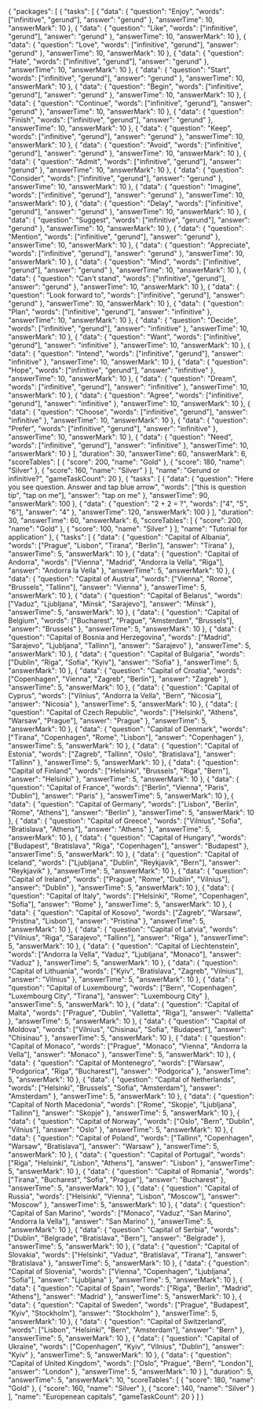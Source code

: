 {
    "packages": [
        {
            "tasks": [
                {
                    "data": {
                        "question": "Enjoy",
                        "words": ["infinitive", "gerund"],
                        "answer": "gerund"
                    },
                    "answerTime": 10,
                    "answerMark": 10
                },
                {
                    "data": {
                        "question": "Like",
                        "words": ["infinitive", "gerund"],
                        "answer": "gerund"
                    },
                    "answerTime": 10,
                    "answerMark": 10
                },
                {
                    "data": {
                        "question": "Love",
                        "words": ["infinitive", "gerund"],
                        "answer": "gerund"
                    },
                    "answerTime": 10,
                    "answerMark": 10
                },
                {
                    "data": {
                        "question": "Hate",
                        "words": ["infinitive", "gerund"],
                        "answer": "gerund"
                    },
                    "answerTime": 10,
                    "answerMark": 10
                },
                {
                    "data": {
                        "question": "Start",
                        "words": ["infinitive", "gerund"],
                        "answer": "gerund"
                    },
                    "answerTime": 10,
                    "answerMark": 10
                },
                {
                    "data": {
                        "question": "Begin",
                        "words": ["infinitive", "gerund"],
                        "answer": "gerund"
                    },
                    "answerTime": 10,
                    "answerMark": 10
                },
                {
                    "data": {
                        "question": "Continue",
                        "words": ["infinitive", "gerund"],
                        "answer": "gerund"
                    },
                    "answerTime": 10,
                    "answerMark": 10
                },
                {
                    "data": {
                        "question": "Finish",
                        "words": ["infinitive", "gerund"],
                        "answer": "gerund"
                    },
                    "answerTime": 10,
                    "answerMark": 10
                },
                {
                    "data": {
                        "question": "Keep",
                        "words": ["infinitive", "gerund"],
                        "answer": "gerund"
                    },
                    "answerTime": 10,
                    "answerMark": 10
                },
                {
                    "data": {
                        "question": "Avoid",
                        "words": ["infinitive", "gerund"],
                        "answer": "gerund"
                    },
                    "answerTime": 10,
                    "answerMark": 10
                },
                {
                    "data": {
                        "question": "Admit",
                        "words": ["infinitive", "gerund"],
                        "answer": "gerund"
                    },
                    "answerTime": 10,
                    "answerMark": 10
                },
                {
                    "data": {
                        "question": "Consider",
                        "words": ["infinitive", "gerund"],
                        "answer": "gerund"
                    },
                    "answerTime": 10,
                    "answerMark": 10
                },
                {
                    "data": {
                        "question": "Imagine",
                        "words": ["infinitive", "gerund"],
                        "answer": "gerund"
                    },
                    "answerTime": 10,
                    "answerMark": 10
                },
                {
                    "data": {
                        "question": "Delay",
                        "words": ["infinitive", "gerund"],
                        "answer": "gerund"
                    },
                    "answerTime": 10,
                    "answerMark": 10
                },
                {
                    "data": {
                        "question": "Suggest",
                        "words": ["infinitive", "gerund"],
                        "answer": "gerund"
                    },
                    "answerTime": 10,
                    "answerMark": 10
                },
                {
                    "data": {
                        "question": "Mention",
                        "words": ["infinitive", "gerund"],
                        "answer": "gerund"
                    },
                    "answerTime": 10,
                    "answerMark": 10
                },
                {
                    "data": {
                        "question": "Appreciate",
                        "words": ["infinitive", "gerund"],
                        "answer": "gerund"
                    },
                    "answerTime": 10,
                    "answerMark": 10
                },
                {
                    "data": {
                        "question": "Mind",
                        "words": ["infinitive", "gerund"],
                        "answer": "gerund"
                    },
                    "answerTime": 10,
                    "answerMark": 10
                },
                {
                    "data": {
                        "question": "Can't stand",
                        "words": ["infinitive", "gerund"],
                        "answer": "gerund"
                    },
                    "answerTime": 10,
                    "answerMark": 10
                },
                {
                    "data": {
                        "question": "Look forward to",
                        "words": ["infinitive", "gerund"],
                        "answer": "gerund"
                    },
                    "answerTime": 10,
                    "answerMark": 10
                },
                {
                    "data": {
                        "question": "Plan",
                        "words": ["infinitive", "gerund"],
                        "answer": "infinitive"
                    },
                    "answerTime": 10,
                    "answerMark": 10
                },
                {
                    "data": {
                        "question": "Decide",
                        "words": ["infinitive", "gerund"],
                        "answer": "infinitive"
                    },
                    "answerTime": 10,
                    "answerMark": 10
                },
                {
                    "data": {
                        "question": "Want",
                        "words": ["infinitive", "gerund"],
                        "answer": "infinitive"
                    },
                    "answerTime": 10,
                    "answerMark": 10
                },
                {
                    "data": {
                        "question": "Intend",
                        "words": ["infinitive", "gerund"],
                        "answer": "infinitive"
                    },
                    "answerTime": 10,
                    "answerMark": 10
                },
                {
                    "data": {
                        "question": "Hope",
                        "words": ["infinitive", "gerund"],
                        "answer": "infinitive"
                    },
                    "answerTime": 10,
                    "answerMark": 10
                },
                {
                    "data": {
                        "question": "Dream",
                        "words": ["infinitive", "gerund"],
                        "answer": "infinitive"
                    },
                    "answerTime": 10,
                    "answerMark": 10
                },
                {
                    "data": {
                        "question": "Agree",
                        "words": ["infinitive", "gerund"],
                        "answer": "infinitive"
                    },
                    "answerTime": 10,
                    "answerMark": 10
                },
                {
                    "data": {
                        "question": "Choose",
                        "words": ["infinitive", "gerund"],
                        "answer": "infinitive"
                    },
                    "answerTime": 10,
                    "answerMark": 10
                },
                {
                    "data": {
                        "question": "Prefer",
                        "words": ["infinitive", "gerund"],
                        "answer": "infinitive"
                    },
                    "answerTime": 10,
                    "answerMark": 10
                },
                {
                    "data": {
                        "question": "Need",
                        "words": ["infinitive", "gerund"],
                        "answer": "infinitive"
                    },
                    "answerTime": 10,
                    "answerMark": 10
                }
            ],
            "duration": 30,
            "answerTime": 60,
            "answerMark": 6,
            "scoreTables": [
                {
                    "score": 200,
                    "name": "Gold"
                },
                {
                    "score": 180,
                    "name": "Silver"
                },
                {
                    "score": 160,
                    "name": "Silver"
                }
            ],
            "name": "Gerund or infinitive?",
            "gameTaskCount": 20
        },
        {
            "tasks": [
                {
                    "data": {
                        "question": "Here you see question. Answer and tap blue arrow",
                        "words": ["this is question tip", "tap on me"],
                        "answer": "tap on me"
                    },
                    "answerTime": 90,
                    "answerMark": 100
                },
                {
                    "data": {
                        "question": "2 + 2 = ?",
                        "words": ["4", "5", "6"],
                        "answer": "4"
                    },
                    "answerTime": 120,
                    "answerMark": 100
                }
            ],
            "duration": 30,
            "answerTime": 60,
            "answerMark": 6,
            "scoreTables": [
                {
                    "score": 200,
                    "name": "Gold"
                },
                {
                    "score": 100,
                    "name": "Silver"
                }
            ],
            "name": "Tutorial for application"
        },
        {
            "tasks": [
                {
                    "data": {
                        "question": "Capital of Albania",
                        "words": ["Prague", "Lisbon", "Tirana", "Berlin"],
                        "answer": "Tirana"
                    },
                    "answerTime": 5,
                    "answerMark": 10
                },
                {
                    "data": {
                        "question": "Capital of Andorra",
                        "words": ["Vienna", "Madrid", "Andorra la Vella", "Riga"],
                        "answer": "Andorra la Vella"
                    },
                    "answerTime": 5,
                    "answerMark": 10
                },
                {
                    "data": {
                        "question": "Capital of Austria",
                        "words": ["Vienna", "Rome", "Brussels", "Tallinn"],
                        "answer": "Vienna"
                    },
                    "answerTime": 5,
                    "answerMark": 10
                },
                {
                    "data": {
                        "question": "Capital of Belarus",
                        "words": ["Vaduz", "Ljubljana", "Minsk", "Sarajevo"],
                        "answer": "Minsk"
                    },
                    "answerTime": 5,
                    "answerMark": 10
                },
                {
                    "data": {
                        "question": "Capital of Belgium",
                        "words": ["Bucharest", "Prague", "Amsterdam", "Brussels"],
                        "answer": "Brussels"
                    },
                    "answerTime": 5,
                    "answerMark": 10
                },
                {
                    "data": {
                        "question": "Capital of Bosnia and Herzegovina",
                        "words": ["Madrid", "Sarajevo", "Ljubljana", "Tallinn"],
                        "answer": "Sarajevo"
                    },
                    "answerTime": 5,
                    "answerMark": 10
                },
                {
                    "data": {
                        "question": "Capital of Bulgaria",
                        "words": ["Dublin", "Riga", "Sofia", "Kyiv"],
                        "answer": "Sofia"
                    },
                    "answerTime": 5,
                    "answerMark": 10
                },
                {
                    "data": {
                        "question": "Capital of Croatia",
                        "words": ["Copenhagen", "Vienna", "Zagreb", "Berlin"],
                        "answer": "Zagreb"
                    },
                    "answerTime": 5,
                    "answerMark": 10
                },
                {
                    "data": {
                        "question": "Capital of Cyprus",
                        "words": ["Vilnius", "Andorra la Vella", "Bern", "Nicosia"],
                        "answer": "Nicosia"
                    },
                    "answerTime": 5,
                    "answerMark": 10
                },
                {
                    "data": {
                        "question": "Capital of Czech Republic",
                        "words": ["Helsinki", "Athens", "Warsaw", "Prague"],
                        "answer": "Prague"
                    },
                    "answerTime": 5,
                    "answerMark": 10
                },
                {
                    "data": {
                        "question": "Capital of Denmark",
                        "words": ["Tirana", "Copenhagen", "Rome", "Lisbon"],
                        "answer": "Copenhagen"
                    },
                    "answerTime": 5,
                    "answerMark": 10
                },
                {
                    "data": {
                        "question": "Capital of Estonia",
                        "words": ["Zagreb", "Tallinn", "Oslo", "Bratislava"],
                        "answer": "Tallinn"
                    },
                    "answerTime": 5,
                    "answerMark": 10
                },
                {
                    "data": {
                        "question": "Capital of Finland",
                        "words": ["Helsinki", "Brussels", "Riga", "Bern"],
                        "answer": "Helsinki"
                    },
                    "answerTime": 5,
                    "answerMark": 10
                },
                {
                    "data": {
                        "question": "Capital of France",
                        "words": ["Berlin", "Vienna", "Paris", "Dublin"],
                        "answer": "Paris"
                    },
                    "answerTime": 5,
                    "answerMark": 10
                },
                {
                    "data": {
                        "question": "Capital of Germany",
                        "words": ["Lisbon", "Berlin", "Rome", "Athens"],
                        "answer": "Berlin"
                    },
                    "answerTime": 5,
                    "answerMark": 10
                },
                {
                    "data": {
                        "question": "Capital of Greece",
                        "words": ["Vilnius", "Sofia", "Bratislava", "Athens"],
                        "answer": "Athens"
                    },
                    "answerTime": 5,
                    "answerMark": 10
                },
                {
                    "data": {
                        "question": "Capital of Hungary",
                        "words": ["Budapest", "Bratislava", "Riga", "Copenhagen"],
                        "answer": "Budapest"
                    },
                    "answerTime": 5,
                    "answerMark": 10
                },
                {
                    "data": {
                        "question": "Capital of Iceland",
                        "words": ["Ljubljana", "Dublin", "Reykjavik", "Bern"],
                        "answer": "Reykjavik"
                    },
                    "answerTime": 5,
                    "answerMark": 10
                },
                {
                    "data": {
                        "question": "Capital of Ireland",
                        "words": ["Prague", "Rome", "Dublin", "Vilnius"],
                        "answer": "Dublin"
                    },
                    "answerTime": 5,
                    "answerMark": 10
                },
                {
                    "data": {
                        "question": "Capital of Italy",
                        "words": ["Helsinki", "Rome", "Copenhagen", "Sofia"],
                        "answer": "Rome"
                    },
                    "answerTime": 5,
                    "answerMark": 10
                },
                {
                    "data": {
                        "question": "Capital of Kosovo",
                        "words": ["Zagreb", "Warsaw", "Pristina", "Lisbon"],
                        "answer": "Pristina"
                    },
                    "answerTime": 5,
                    "answerMark": 10
                },
                {
                    "data": {
                        "question": "Capital of Latvia",
                        "words": ["Vilnius", "Riga", "Sarajevo", "Tallinn"],
                        "answer": "Riga"
                    },
                    "answerTime": 5,
                    "answerMark": 10
                },
                {
                    "data": {
                        "question": "Capital of Liechtenstein",
                        "words": ["Andorra la Vella", "Vaduz", "Ljubljana", "Monaco"],
                        "answer": "Vaduz"
                    },
                    "answerTime": 5,
                    "answerMark": 10
                },
                {
                    "data": {
                        "question": "Capital of Lithuania",
                        "words": ["Kyiv", "Bratislava", "Zagreb", "Vilnius"],
                        "answer": "Vilnius"
                    },
                    "answerTime": 5,
                    "answerMark": 10
                },
                {
                    "data": {
                        "question": "Capital of Luxembourg",
                        "words": ["Bern", "Copenhagen", "Luxembourg City", "Tirana"],
                        "answer": "Luxembourg City"
                    },
                    "answerTime": 5,
                    "answerMark": 10
                },
                {
                    "data": {
                        "question": "Capital of Malta",
                        "words": ["Prague", "Dublin", "Valletta", "Riga"],
                        "answer": "Valletta"
                    },
                    "answerTime": 5,
                    "answerMark": 10
                },
                {
                    "data": {
                        "question": "Capital of Moldova",
                        "words": ["Vilnius", "Chisinau", "Sofia", "Budapest"],
                        "answer": "Chisinau"
                    },
                    "answerTime": 5,
                    "answerMark": 10
                },
                {
                    "data": {
                        "question": "Capital of Monaco",
                        "words": ["Prague", "Monaco", "Vienna", "Andorra la Vella"],
                        "answer": "Monaco"
                    },
                    "answerTime": 5,
                    "answerMark": 10
                },
                {
                    "data": {
                        "question": "Capital of Montenegro",
                        "words": ["Warsaw", "Podgorica", "Riga", "Bucharest"],
                        "answer": "Podgorica"
                    },
                    "answerTime": 5,
                    "answerMark": 10
                },
                {
                    "data": {
                        "question": "Capital of Netherlands",
                        "words": ["Helsinki", "Brussels", "Sofia", "Amsterdam"],
                        "answer": "Amsterdam"
                    },
                    "answerTime": 5,
                    "answerMark": 10
                },
                {
                    "data": {
                        "question": "Capital of North Macedonia",
                        "words": ["Rome", "Skopje", "Ljubljana", "Tallinn"],
                        "answer": "Skopje"
                    },
                    "answerTime": 5,
                    "answerMark": 10
                },
                {
                    "data": {
                        "question": "Capital of Norway",
                        "words": ["Oslo", "Bern", "Dublin", "Vilnius"],
                        "answer": "Oslo"
                    },
                    "answerTime": 5,
                    "answerMark": 10
                },
                {
                    "data": {
                        "question": "Capital of Poland",
                        "words": ["Tallinn", "Copenhagen", "Warsaw", "Bratislava"],
                        "answer": "Warsaw"
                    },
                    "answerTime": 5,
                    "answerMark": 10
                },
                {
                    "data": {
                        "question": "Capital of Portugal",
                        "words": ["Riga", "Helsinki", "Lisbon", "Athens"],
                        "answer": "Lisbon"
                    },
                    "answerTime": 5,
                    "answerMark": 10
                },
                {
                    "data": {
                        "question": "Capital of Romania",
                        "words": ["Tirana", "Bucharest", "Sofia", "Prague"],
                        "answer": "Bucharest"
                    },
                    "answerTime": 5,
                    "answerMark": 10
                },
                {
                    "data": {
                        "question": "Capital of Russia",
                        "words": ["Helsinki", "Vienna", "Lisbon", "Moscow"],
                        "answer": "Moscow"
                    },
                    "answerTime": 5,
                    "answerMark": 10
                },
                {
                    "data": {
                        "question": "Capital of San Marino",
                        "words": ["Monaco", "Vaduz", "San Marino", "Andorra la Vella"],
                        "answer": "San Marino"
                    },
                    "answerTime": 5,
                    "answerMark": 10
                },
                {
                    "data": {
                        "question": "Capital of Serbia",
                        "words": ["Dublin", "Belgrade", "Bratislava", "Bern"],
                        "answer": "Belgrade"
                    },
                    "answerTime": 5,
                    "answerMark": 10
                },
                {
                    "data": {
                        "question": "Capital of Slovakia",
                        "words": ["Helsinki", "Vaduz", "Bratislava", "Tirana"],
                        "answer": "Bratislava"
                    },
                    "answerTime": 5,
                    "answerMark": 10
                },
                {
                    "data": {
                        "question": "Capital of Slovenia",
                        "words": ["Vienna", "Copenhagen", "Ljubljana", "Sofia"],
                        "answer": "Ljubljana"
                    },
                    "answerTime": 5,
                    "answerMark": 10
                },
                {
                    "data": {
                        "question": "Capital of Spain",
                        "words": ["Riga", "Berlin", "Madrid", "Athens"],
                        "answer": "Madrid"
                    },
                    "answerTime": 5,
                    "answerMark": 10
                },
                {
                    "data": {
                        "question": "Capital of Sweden",
                        "words": ["Prague", "Budapest", "Kyiv", "Stockholm"],
                        "answer": "Stockholm"
                    },
                    "answerTime": 5,
                    "answerMark": 10
                },
                {
                    "data": {
                        "question": "Capital of Switzerland",
                        "words": ["Lisbon", "Helsinki", "Bern", "Amsterdam"],
                        "answer": "Bern"
                    },
                    "answerTime": 5,
                    "answerMark": 10
                },
                {
                    "data": {
                        "question": "Capital of Ukraine",
                        "words": ["Copenhagen", "Kyiv", "Vilnius", "Dublin"],
                        "answer": "Kyiv"
                    },
                    "answerTime": 5,
                    "answerMark": 10
                },
                {
                    "data": {
                        "question": "Capital of United Kingdom",
                        "words": ["Oslo", "Prague", "Bern", "London"],
                        "answer": "London"
                    },
                    "answerTime": 5,
                    "answerMark": 10
                }
            ],
            "duration": 5,
            "answerTime": 5,
            "answerMark": 10,
            "scoreTables": [
                {
                    "score": 180,
                    "name": "Gold"
                },
                {
                    "score": 160,
                    "name": "Silver"
                },
                {
                    "score": 140,
                    "name": "Silver"
                }
            ],
            "name": "Europenean capitals",
            "gameTaskCount": 20
        }
    ]
}
